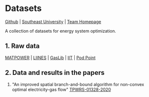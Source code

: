 # Datasets

[Github](https://github.com/TesLarry) | 
[Southeast University](https://www.seu.edu.cn/) |
[Team Homepage](http://www.seuwgu.icoc.cc/)

A collection of datasets for energy system optimization.

## 1. Raw data

[MATPOWER](https://matpower.org/) |
[LIINES](http://amfarid.scripts.mit.edu/Datasets/SPG-Data/index.php) | 
[GasLib](http://gaslib.zib.de/) |
[IIT](http://motor.ece.iit.edu/data/) |
[Pod Point](https://pod-point.com/)

## 2. Data and results in the papers
1) "An improved spatial branch-and-bound algorithm for non-convex optimal electricity-gas flow" [TPWRS-01328-2020](https://github.com/TesLarry/datasets/tree/master/academic-papers/01-TPWRS-00162-2021)
